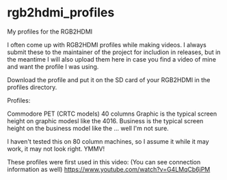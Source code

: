 # rgb2hdmi_profiles
My profiles for the RGB2HDMI

I often come up with RGB2HDMI profiles while making videos. I always submit these to the maintainer of the project for includion in releases,
but in the meantime I will also upload them here in case you find a video of mine and want the profile I was using.

Download the profile and put it on the SD card of your RGB2HDMI in the profiles directory. 

Profiles:

Commodore PET (CRTC models) 40 columns
Graphic is the typical screen height on graphic modesl like the 4016. 
Business is the typical screen height on the business model like the ... well I'm not sure. 

I haven't tested this on 80 column machines, so I assume it while it may work, it may not look right. YMMV!

These profiles were first used in this video: (You can see connection information as well)
https://www.youtube.com/watch?v=G4LMqCb6jPM
